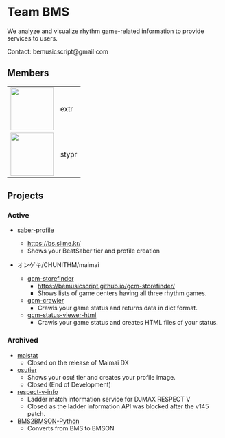 # Team BMS

We analyze and visualize rhythm game-related information to provide services to users.

Contact: b&#x65;musicscript&#64;gm<span>a</span>il&sdot;com
 
 
## Members

<table>
  <tr>
    <td>
      <img src="https://avatars.githubusercontent.com/u/9338732?v=4" width=100 />
    </td>
    <td>
      extr
    </td>
  </tr>
  <tr>
    <td>
      <img src="https://avatars.githubusercontent.com/u/6625978?v=4" width=100 />
    </td>
    <td>
      stypr
    </td>
  </tr>
</table>


## Projects

### Active

* [saber-profile](https://github.com/bemusicscript/saber-profile)
  * https://bs.slime.kr/
  * Shows your BeatSaber tier and profile creation

* オンゲキ/CHUNITHM/maimai
  * [gcm-storefinder](https://github.com/bemusicscript/gcm-storefinder/)
    * https://bemusicscript.github.io/gcm-storefinder/
    * Shows lists of game centers having all three rhythm games.
  * [gcm-crawler](https://github.com/bemusicscript/gcm-crawler)
    * Crawls your game status and returns data in dict format.
  * [gcm-status-viewer-html](https://github.com/bemusicscript/gcm-status-viewer-html)
    * Crawls your game status and creates HTML files of your status.

### Archived

* [maistat](https://github.com/bemusicscript/maistat)
  * Closed on the release of Maimai DX
* [osutier](https://github.com/bemusicscript/osutier)
  * Shows your osu! tier and creates your profile image.
  * Closed (End of Development)
* [respect-v-info](https://github.com/bemusicscript/respect-v-info)
  * Ladder match information service for DJMAX RESPECT V 
  * Closed as the ladder information API was blocked after the v145 patch.
* [BMS2BMSON-Python](https://github.com/bemusicscript/bms2bmson-python)
  * Converts from BMS to BMSON
